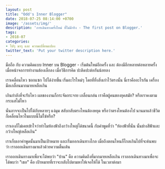 ```yaml
---
layout: post
title: "Odd's Inner Blogger"
date: 2018-07-25 08:14:00 +0700
image: '/assets/img/'
description: 'การเดินทางครั้งใหม่ ที่ไม่มีจริง - The first post on Blogger.'
tags:
- 2018-07
categories:
- ไปๆ มาๆ และ ความเปลี่ยนแปลง
twitter_text: 'Put your twitter description here.'
---
```

มือถือ กับ ความคิดแบบ Inner บน Blogger - เริ่มต้นใหม่อีกครั้ง และ ต้องมีอีกหลายต่อหลายครั้ง เมื่อหน้าจอการทำงานต้องเล็กลง เมื่อวิธีการคิด ปะติดปะต่อกันน้อยลง

เราเคลื่อนไหว ซอกแซก ไปได้ง่ายขึ้น เริ่มอะไรใหม่ๆ โดยที่ทิ้งสิ่งเก่าไว้ตรงนั้น นี่เราคืออะไรกัน เครื่องมือเกลื่อนมากมายเหลือเกิน

เกินกำลังที่จะรับไหว ผลของงานก็กระจัดกระจาย เกลื่อนกล่น เราคือผู้คนของยุคสมัย? หรือเราคงตามกระแสไม่ไหว

นั่นอาจจะเป็นไปได้กับหลายๆ แง่มุม สลับกลับตรงไหนต้องหยุด หรือว่าตรงไหนต้องไป นานมาแล้วชีวิตก็เคลื่อนไหวในแบบนี้ไม่ใช่หรือ?

เราเองก็ไม่เคยเข้าใจว่าทำไมท้องฟ้าถึงกว้างใหญ่ได้ขนาดนี้ กับคำพูดที่ว่า "ท้องฟ้าที่นั่น นั้นช่างสีฟ้าและกว้างใหญ่เหลือเกิน"

เราเก็บเอาคำพูดนั้นมาเป็นเป้าหมาย และเริ่มออกเดินทางไกล เมื่อถึงตอนไหนก็ไกลเกินไปที่จะค้นพบว่า เราออกเดินทางมาแล้วด้วยความตื่นเต้น

เราออกเดินทางมาเพื่อจะได้พบว่า "บ้าน" คือ ความคิดถึงที่มากมายเหลือเกิน เราออกเดินทางมาเพื่อจะได้พบว่า "เธอ" คือ เป้าหมายที่เราจะกลับไปตามหาให้เจอให้ได้ ในเวลาต่อมา
